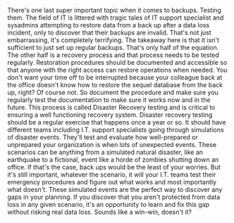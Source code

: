 There's one last super important topic when it comes to backups. Testing them.
The field of IT is littered with tragic tales of IT support specialist and
sysadmins attempting to restore data from a back up after a data loss incident,
only to discover that their backups are invalid. That's not just embarrassing,
it's completely terrifying. The takeaway here is that it isn't sufficient to
just set up regular backups. That's only half of the equation. The other half is
a recovery process and that process needs to be tested regularly. Restoration
procedures should be documented and accessible so that anyone with the right
access can restore operations when needed. You don't want your time off to be
interrupted because your colleague back at the office doesn't know how to
restore the sequel database from the back up, right? Of course not. So document
the procedure and make sure you regularly test the documentation to make sure it
works now and in the future. This process is called Disaster Recovery testing
and is critical to ensuring a well functioning recovery system. Disaster
recovery testing should be a regular exercise that happens once a year or so. It
should have different teams including I.T. support specialists going through
simulations of disaster events. They'll test and evaluate how well-prepared or
unprepared your organization is when lots of unexpected events. These scenarios
can be anything from a simulated natural disaster, like an earthquake to a
fictional, event like a horde of zombies shutting down an office. If that's the
case, back ups would be the least of your worries. But it's still important,
whatever the scenario, it will your I.T. teams test their emergency procedures
and figure out what works and most importantly what doesn't. These simulated
events are the perfect way to discover any gaps in your planning. If you
discover that you aren't protected from data loss in any given scenario, it's an
opportunity to learn and fix this gap without risking real data loss. Sounds
like a win-win, doesn't it?